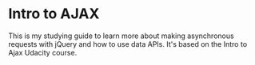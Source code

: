 # Intro to AJAX
This is my studying guide to learn more about making asynchronous requests with jQuery and how to use data APIs. It's based on the Intro to Ajax Udacity course.
